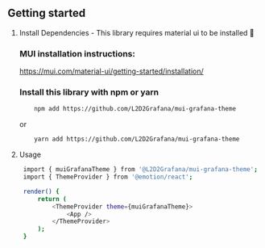 ## Getting started

1. Install Dependencies - This library requires material ui to be installed 👻

   ### MUI installation instructions:

   https://mui.com/material-ui/getting-started/installation/

   ### Install this library with npm or yarn

   ```bash
       npm add https://github.com/L2D2Grafana/mui-grafana-theme
   ```

   or

   ```bash
       yarn add https://github.com/L2D2Grafana/mui-grafana-theme
   ```

2. Usage

   ```bash
    import { muiGrafanaTheme } from '@L2D2Grafana/mui-grafana-theme';
    import { ThemeProvider } from '@emotion/react';

    render() {
        return (
            <ThemeProvider theme={muiGrafanaTheme}>
                <App />
            </ThemeProvider>
        );
    }
   ```
